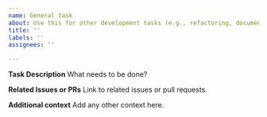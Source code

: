 ```yaml
---
name: General task
about: Use this for other development tasks (e.g., refactoring, documentation)
title: ''
labels: ''
assignees: ''

---
```


**Task Description**
What needs to be done?

**Related Issues or PRs**
Link to related issues or pull requests.

**Additional context**
Add any other context here.
